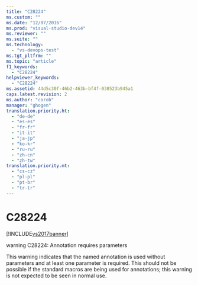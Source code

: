 ```yaml
---
title: "C28224"
ms.custom: ""
ms.date: "12/07/2016"
ms.prod: "visual-studio-dev14"
ms.reviewer: ""
ms.suite: ""
ms.technology: 
  - "vs-devops-test"
ms.tgt_pltfrm: ""
ms.topic: "article"
f1_keywords: 
  - "C28224"
helpviewer_keywords: 
  - "C28224"
ms.assetid: 44d5c30f-46b2-463b-bf4f-038523b945a1
caps.latest.revision: 2
ms.author: "corob"
manager: "ghogen"
translation.priority.ht: 
  - "de-de"
  - "es-es"
  - "fr-fr"
  - "it-it"
  - "ja-jp"
  - "ko-kr"
  - "ru-ru"
  - "zh-cn"
  - "zh-tw"
translation.priority.mt: 
  - "cs-cz"
  - "pl-pl"
  - "pt-br"
  - "tr-tr"
---
```

# C28224
[!INCLUDE[vs2017banner](../code-quality/includes/vs2017banner.md)]

warning C28224: Annotation requires parameters  
  
 This warning indicates that the named annotation is used without parameters and at least one parameter is required. This should not be possible if the standard macros are being used for annotations; this warning is not expected to be seen in normal use.
